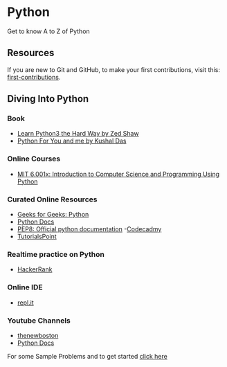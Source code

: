# Python
Get to know A to Z of Python
## Resources
If you are new to Git and GitHub, to make your first contributions, visit this: [first-contributions](https://github.com/firstcontributions/first-contributions).

## Diving Into Python

### Book
- [Learn Python3 the Hard Way by Zed Shaw](Books/LP3THW.pdf)
- [Python For You and me by Kushal Das](https://pymbook.readthedocs.io/en/latest/)

### Online Courses
- [MIT 6.001x: Introduction to Computer Science and Programming Using Python](https://www.edx.org/course/introduction-computer-science-mitx-6-00-1x-11) 

### Curated Online Resources
- [Geeks for Geeks: Python](https://www.geeksforgeeks.org/python-programming-language/)
- [Python Docs](https://docs.python.org/3/tutorial/)
- [PEP8: Official python documentation](https://docs.python.org/3/tutorial/)
-[Codecadmy](https://www.codecademy.com/learn/learn-python-3)
- [TutorialsPoint](https://www.tutorialspoint.com/python/index.htm)

### Realtime practice on Python
- [HackerRank](https://www.google.com/search?rlz=1C1CHBD_enIN857IN857&sxsrf=ACYBGNTGbP8zgVe6L4Q1GZhffiMQvfJseA%3A1569877187353&ei=w2ySXYybFcrXvgSC-5CoDA&q=hackerrank+python&oq=hackerrank+&gs_l=psy-ab.1.0.0i20i263j0l4j0i20i263j0l4.1380.1380..3468...0.2..0.157.157.0j1......0....1..gws-wiz.......0i71.AjnmMMGY5lg)

### Online IDE 
- [repl.it](https://repl.it/)

### Youtube Channels
- [thenewboston](https://www.youtube.com/watch?v=HBxCHonP6Ro&list=PL6gx4Cwl9DGAcbMi1sH6oAMk4JHw91mC_)
- [Python Docs](https://www.youtube.com/watch?v=oVp1vrfL_w4&list=PLQVvvaa0QuDe8XSftW-RAxdo6OmaeL85M)

For some Sample Problems and to get started [click here](Src)
